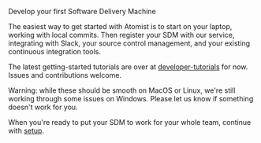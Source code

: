 Develop your first Software Delivery Machine

The easiest way to get started with Atomist is to start on your laptop, working with local commits. Then register your SDM with our service, integrating with Slack, your source control management, and your existing continuous integration tools.

The latest getting-started tutorials are over at [developer-tutorials](https://github.com/atomist/developer-tutorials/blob/master/README.md) for now. Issues and contributions welcome.

Warning: while these should be smooth on MacOS or Linux, we're still working through some issues on Windows. Please let us know if something doesn't work for you.

When you're ready to put your SDM to work for your whole team, continue with [setup](setup.md).

